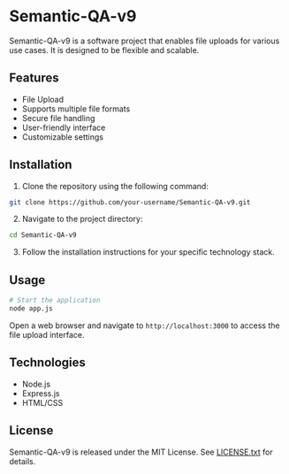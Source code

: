 # Semantic-QA-v9

Semantic-QA-v9 is a software project that enables file uploads for various use cases. It is designed to be flexible and scalable.

## Features
* File Upload
* Supports multiple file formats
* Secure file handling
* User-friendly interface
* Customizable settings

## Installation

1. Clone the repository using the following command:
```bash
git clone https://github.com/your-username/Semantic-QA-v9.git
```
2. Navigate to the project directory:
```bash
cd Semantic-QA-v9
```
3. Follow the installation instructions for your specific technology stack.

## Usage

```bash
# Start the application
node app.js
```
Open a web browser and navigate to `http://localhost:3000` to access the file upload interface.

## Technologies

* Node.js
* Express.js
* HTML/CSS

## License

Semantic-QA-v9 is released under the MIT License. See [LICENSE.txt](LICENSE.txt) for details.
